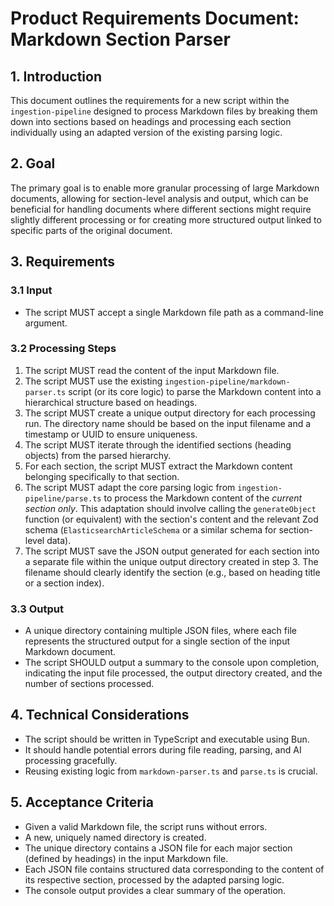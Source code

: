 # Product Requirements Document: Markdown Section Parser

## 1. Introduction

This document outlines the requirements for a new script within the `ingestion-pipeline` designed to process Markdown files by breaking them down into sections based on headings and processing each section individually using an adapted version of the existing parsing logic.

## 2. Goal

The primary goal is to enable more granular processing of large Markdown documents, allowing for section-level analysis and output, which can be beneficial for handling documents where different sections might require slightly different processing or for creating more structured output linked to specific parts of the original document.

## 3. Requirements

### 3.1 Input

- The script MUST accept a single Markdown file path as a command-line argument.

### 3.2 Processing Steps

1.  The script MUST read the content of the input Markdown file.
2.  The script MUST use the existing `ingestion-pipeline/markdown-parser.ts` script (or its core logic) to parse the Markdown content into a hierarchical structure based on headings.
3.  The script MUST create a unique output directory for each processing run. The directory name should be based on the input filename and a timestamp or UUID to ensure uniqueness.
4.  The script MUST iterate through the identified sections (heading objects) from the parsed hierarchy.
5.  For each section, the script MUST extract the Markdown content belonging specifically to that section.
6.  The script MUST adapt the core parsing logic from `ingestion-pipeline/parse.ts` to process the Markdown content of the *current section only*. This adaptation should involve calling the `generateObject` function (or equivalent) with the section's content and the relevant Zod schema (`ElasticsearchArticleSchema` or a similar schema for section-level data).
7.  The script MUST save the JSON output generated for each section into a separate file within the unique output directory created in step 3. The filename should clearly identify the section (e.g., based on heading title or a section index).

### 3.3 Output

- A unique directory containing multiple JSON files, where each file represents the structured output for a single section of the input Markdown document.
- The script SHOULD output a summary to the console upon completion, indicating the input file processed, the output directory created, and the number of sections processed.

## 4. Technical Considerations

- The script should be written in TypeScript and executable using Bun.
- It should handle potential errors during file reading, parsing, and AI processing gracefully.
- Reusing existing logic from `markdown-parser.ts` and `parse.ts` is crucial.

## 5. Acceptance Criteria

- Given a valid Markdown file, the script runs without errors.
- A new, uniquely named directory is created.
- The unique directory contains a JSON file for each major section (defined by headings) in the input Markdown file.
- Each JSON file contains structured data corresponding to the content of its respective section, processed by the adapted parsing logic.
- The console output provides a clear summary of the operation.